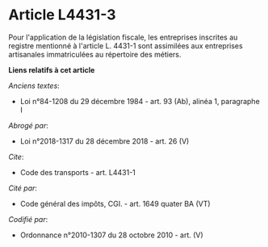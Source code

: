 # Article L4431-3

Pour l'application de la législation fiscale, les entreprises inscrites au registre mentionné à l'article L. 4431-1 sont
assimilées aux entreprises artisanales immatriculées au répertoire des métiers.

**Liens relatifs à cet article**

_Anciens textes_:

  - Loi n°84-1208 du 29 décembre 1984 - art. 93 (Ab), alinéa 1, paragraphe I

_Abrogé par_:

  - Loi n°2018-1317 du 28 décembre 2018 - art. 26 (V)

_Cite_:

  - Code des transports - art. L4431-1

_Cité par_:

  - Code général des impôts, CGI. - art. 1649 quater BA (VT)

_Codifié par_:

  - Ordonnance n°2010-1307 du 28 octobre 2010 - art. (V)
